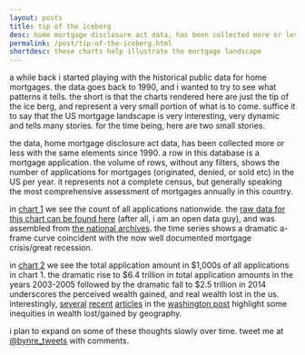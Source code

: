 ```yaml
---
layout: posts
title: tip of the iceberg
desc: home mortgage disclosure act data, has been collected more or less with the same elements since 1990.  a row in this database is a mortgage application.  the volume of rows, without any filters, shows the number of applications for mortgages (originated, denied, or sold etc) in the US per year.  it represents not a complete census, but generally speaking the most comprehensive assessment of mortgages annually in this country.
permalink: /post/tip-of-the-iceberg.html
shortdesc: these charts help illustrate the mortgage landscape
---
```


a while back i started playing with the historical public data for home mortgages.  the data goes back to 1990, and i wanted to try to see what patterns it tells.  the short is that the charts rendered here are just the tip of the ice berg, and represent a very small portion of what is to come.  suffice it to say that the US mortgage landscape is very interesting, very dynamic and tells many stories.  for the time being, here are two small stories.

the data, home mortgage disclosure act data, has been collected more or less with the same elements since 1990.  a row in this database is a mortgage application.  the volume of rows, without any filters, shows the number of applications for mortgages (originated, denied, or sold etc) in the US per year.  it represents not a complete census, but generally speaking the most comprehensive assessment of mortgages annually in this country. 

in [chart 1](../images/hmda_count_1990_2014.png) we see the count of all applications nationwide.  the [raw data for this chart can be found here](https://github.com/feomike/slope/blob/master/data/all/All/nationwide/data.json) (after all, i am an open data guy), and was assembled from [the national archives](https://catalog.archives.gov/search?q=2456161&rows=20&tabType=all&facet=true&facet.fields=oldScope,level,materialsType,fileFormat,locationIds,dateRangeFacet&highlight=true).  the time series shows a dramatic a-frame curve coincident with the now well documented mortgage crisis/great recession.   

in [chart 2](../images/hmda_amount_1990_2014.png) we see the total application amount in $1,000s of all applications in chart 1.  the dramatic rise to $6.4 trillion in total application amounts in the years 2003-2005 followed by the dramatic fall to $2.5 trillion in 2014 underscores the perceived wealth gained, and real wealth lost in the us.  interestingly, [several](https://www.washingtonpost.com/graphics/business/wonk/housing/washington-dc/) [recent](https://www.washingtonpost.com/graphics/business/wonk/housing/atlanta/) [articles](https://www.washingtonpost.com/graphics/business/wonk/housing/charlotte/) in the [washington post](https://www.washingtonpost.com/graphics/business/wonk/housing/overview/) highlight some inequities in wealth lost/gained by geography.  

i plan to expand on some of these thoughts slowly over time.  tweet me at [@bynre_tweets](https://twitter.com/byrne_tweets) with comments.